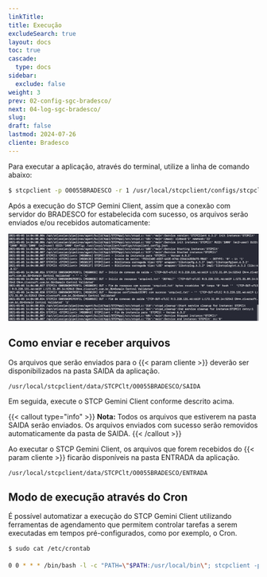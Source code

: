 ```yaml
---
linkTitle: 
title: Execução
excludeSearch: true
layout: docs
toc: true
cascade:
  type: docs
sidebar:
  exclude: false  
weight: 3
prev: 02-config-sgc-bradesco/
next: 04-log-sgc-bradesco/
slug: 
draft: false 
lastmod: 2024-07-26
cliente: Bradesco
---
```


Para executar a aplicação, através do terminal, utilize a linha de comando abaixo:

```bash
$ stcpclient -p O0055BRADESCO -r 1 /usr/local/stcpclient/configs/stcpclient.config.json
```

Após a execução do STCP Gemini Client, assim que a conexão com servidor do BRADESCO for estabelecida com sucesso, os arquivos serão enviados e/ou recebidos automaticamente:

![](image-01.png)

## Como enviar e receber arquivos

Os arquivos que serão enviados para o {{< param cliente >}} deverão ser disponibilizados na pasta SAIDA da aplicação.

```
/usr/local/stcpclient/data/STCPClt/O0055BRADESCO/SAIDA
```

Em seguida, execute o STCP Gemini Client conforme descrito acima.

{{< callout type="info" >}}
**Nota:** Todos os arquivos que estiverem na pasta SAIDA serão enviados. 
Os arquivos enviados com sucesso serão removidos automaticamente da pasta de SAIDA.
{{< /callout >}}

Ao executar o STCP Gemini Client, os arquivos que forem recebidos do {{< param cliente >}} ficarão disponíveis na pasta ENTRADA da aplicação.

```
/usr/local/stcpclient/data/STCPClt/O0055BRADESCO/ENTRADA
```

## Modo de execução através do Cron

É possível automatizar a execução do STCP Gemini Client utilizando ferramentas de agendamento que permitem controlar tarefas a serem executadas em tempos pré-configurados, como por exemplo, o Cron. 

```bash
$ sudo cat /etc/crontab

0 0 * * * /bin/bash -l -c "PATH=\"$PATH:/usr/local/bin\"; stcpclient -p O0055BRADESCO -r 1 /usr/local/stcpclient/configs/stcpclient.config.json"
```




